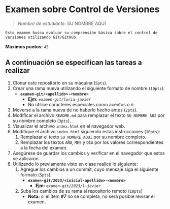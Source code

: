 # Examen sobre Control de Versiones

> _Nombre de estudiante:_ SU NOMBRE AQUÍ

```
Este examen busca evaluar su comprensión básica sobre el control de versiones utilizando Git/GitHub.
```

**Máximos puntos:** `45`

## A continuación se especifican las tareas a realizar

1. Clonar este repositorio en su máquina (`5pts`).
2. Crear una rama nueva utilizando el siguiente formato de nombre (`10pts`):
    * **`examen-git/<apellido>-<nombre>`**
        * **Ejm:** _`examen-git/loria-javier`_
        * No utilice caracteres especiales como acentos o ñ
3. Moverse a la rama nueva de no haberlo hecho antes (`2pts`).
4. Modificar el archivo `README.md` para remplazar el texto `SU NOMBRE AUÍ` por su nombre completo (`3pts`).
4. Visualizar el archivo `index.html` en el navegador web.
5. Modifique el archivo `index.html` siguiendo estas instrucciones (`10pts`):
    1. Remplazar el texto `SU NOMBRE AQUÍ` por su nombre completo.
    2. Remplazar los textos `AÑO`, `MES` y `DÍA` por los valores correspondientes a la fecha del examen.
6. Asegúrese de guardar los cambios y verificar en el navegador que estos se aplicaron.
7. Utilizando lo previamente visto en clase realice lo siguiente:
    1. Agregue los cambios a un commit, cuyo mensaje siga el siguiente formato (`5pts`):
        * **`examen-git/2023/<inicial-apellido>-<nombre>`**
            * **Ejm:** _`examen-git/2023/l-javier`_
    2. Suba los cambios de su rama al repositorio remoto (`10pts`)
        * **Nota:** si el ítem ***#7*** no se completa, no será posible revisar el examen.